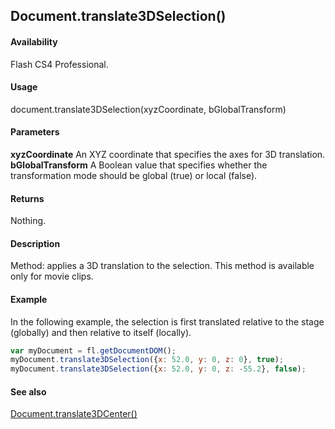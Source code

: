 ## Document.translate3DSelection()

#### Availability

Flash CS4 Professional.

#### Usage

document.translate3DSelection(xyzCoordinate, bGlobalTransform)

#### Parameters

**xyzCoordinate** An XYZ coordinate that specifies the axes for 3D translation.
**bGlobalTransform** A Boolean value that specifies whether the transformation mode should be global (true) or local (false).

#### Returns

Nothing.

#### Description

Method: applies a 3D translation to the selection. This method is available only for movie clips.

#### Example

In the following example, the selection is first translated relative to the stage (globally) and then relative to itself (locally).

```javascript
var myDocument = fl.getDocumentDOM();
myDocument.translate3DSelection({x: 52.0, y: 0, z: 0}, true);
myDocument.translate3DSelection({x: 52.0, y: 0, z: -55.2}, false);
```

#### See also

[Document.translate3DCenter()](../Document_object/Document6042.md)
